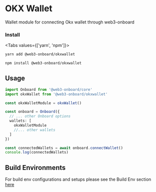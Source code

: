# OKX Wallet

Wallet module for connecting Okx wallet through web3-onboard

### Install

<Tabs values={['yarn', 'npm']}>
<TabPanel value="yarn">

```sh copy
yarn add @web3-onboard/okxwallet
```

  </TabPanel>
  <TabPanel value="npm">

```sh copy
npm install @web3-onboard/okxwallet
```

  </TabPanel>
</Tabs>

## Usage

```typescript
import Onboard from '@web3-onboard/core'
import okxWallet from '@web3-onboard/okxwallet'

const okxWalletModule = okxWallet()

const onboard = Onboard({
  // ... other Onboard options
  wallets: [
    okxWalletModule
    //... other wallets
  ]
})

const connectedWallets = await onboard.connectWallet()
console.log(connectedWallets)
```

## Build Environments
For build env configurations and setups please see the Build Env section [here](/docs/modules/core#build-environments)